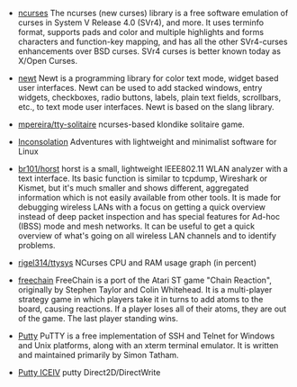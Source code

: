 * [ncurses](https://www.gnu.org/software/ncurses/)  The ncurses (new curses) library is a free software emulation of curses in System V Release 4.0 (SVr4), and more. It uses terminfo format, supports pads and color and multiple highlights and forms characters and function-key mapping, and has all the other SVr4-curses enhancements over BSD curses. SVr4 curses is better known today as X/Open Curses.

* [newt](https://pagure.io/newt) Newt is a programming library for color text mode, widget based user interfaces.  Newt can be used to add stacked windows, entry widgets, checkboxes, radio buttons, labels, plain text fields, scrollbars, etc., to text mode user interfaces.  Newt is based on the slang library.

* [mpereira/tty-solitaire](https://github.com/mpereira/tty-solitaire)  ncurses-based klondike solitaire game.

* [Inconsolation](https://inconsolation.wordpress.com/)  Adventures with lightweight and minimalist software for Linux

* [br101/horst](https://github.com/br101/horst)  horst is a small, lightweight IEEE802.11 WLAN analyzer with a text interface. Its basic function is similar to tcpdump, Wireshark or Kismet, but it's much smaller and shows different, aggregated information which is not easily available from other tools. It is made for debugging wireless LANs with a focus on getting a quick overview instead of deep packet inspection and has special features for Ad-hoc (IBSS) mode and mesh networks. It can be useful to get a quick overview of what's going on all wireless LAN channels and to identify problems.

* [rigel314/ttysys](https://github.com/rigel314/ttysys)  NCurses CPU and RAM usage graph (in percent)

* [freechain](https://www.lionsphil.co.uk/projects/freechain/)  FreeChain is a port of the Atari ST game "Chain Reaction", originally by Stephen Taylor and Colin Whitehead. It is a multi-player strategy game in which players take it in turns to add atoms to the board, causing reactions. If a player loses all of their atoms, they are out of the game. The last player standing wins.

* [Putty](https://www.chiark.greenend.org.uk/~sgtatham/putty/)  PuTTY is a free implementation of SSH and Telnet for Windows and Unix platforms, along with an xterm terminal emulator. It is written and maintained primarily by Simon Tatham.
* [Putty ICEIV](http://ice.hotmint.com/putty/d2ddw.html) putty Direct2D/DirectWrite
